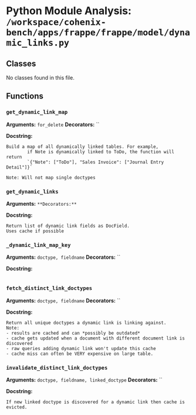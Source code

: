 # Python Module Analysis: `/workspace/cohenix-bench/apps/frappe/frappe/model/dynamic_links.py`

## Classes

No classes found in this file.


## Functions

### `get_dynamic_link_map`
**Arguments:** `for_delete`
**Decorators:** ``

**Docstring:**
```
Build a map of all dynamically linked tables. For example,
        if Note is dynamically linked to ToDo, the function will return
        `{"Note": ["ToDo"], "Sales Invoice": ["Journal Entry Detail"]}`

Note: Will not map single doctypes
```
### `get_dynamic_links`
**Arguments:** ``
**Decorators:** ``

**Docstring:**
```
Return list of dynamic link fields as DocField.
Uses cache if possible
```
### `_dynamic_link_map_key`
**Arguments:** `doctype, fieldname`
**Decorators:** ``

**Docstring:**
```

```
### `fetch_distinct_link_doctypes`
**Arguments:** `doctype, fieldname`
**Decorators:** ``

**Docstring:**
```
Return all unique doctypes a dynamic link is linking against.
Note:
- results are cached and can *possibly be outdated*
- cache gets updated when a document with different document link is discovered
- raw queries adding dynamic link won't update this cache
- cache miss can often be VERY expensive on large table.
```
### `invalidate_distinct_link_doctypes`
**Arguments:** `doctype, fieldname, linked_doctype`
**Decorators:** ``

**Docstring:**
```
If new linked doctype is discovered for a dynamic link then cache is evicted.
```

